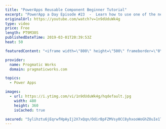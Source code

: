 ```yaml
---
title: "PowerApps Reusable Component Beginner Tutorial"
excerpt: "PowerApp a Day Episode #23  -  Learn how to use one of the newest features in PowerApps: components. In this video you'll see how to create a basic one and re-use it across multiple screens. With these components you can build logic into a component and one change pushes to all screens that use it."
originalUrl: https://youtube.com/watch?v=1n9dUduWk4g
type: video
price: Free
length: PT9M30S
publishedDateTime: 2019-03-01T20:39:53Z
heat: 50

featuredContent: "<iframe width=\"800\" height=\"500\" frameborder=\"0\" src=\"https://www.youtube.com/embed/1n9dUduWk4g\" allow=\"accelerometer; autoplay; encrypted-media; gyroscope; picture-in-picture\" allowfullscreen></iframe>"

provider:
  name: Progmatic Works
  domain: pragmaticworks.com

topics:
  - Power Apps

images:
  - url: https://i.ytimg.com/vi/1n9dUduWk4g/hqdefault.jpg
    width: 480
    height: 360
    isCached: true

secured: "5ylihztu6jEqrwfHpAyIj2X7xQqn/OdirBpFZMVsy0CC8yhxooWoGhZOuIe1TV9ejyJ0XQmdQDxJqkgInCuKY+k5Fd+dnMqnDWZgzOgddvu0ZaaAoHcutwOSI+rp+2Rme7wo9Ae1HnSiphE8n/IsTmLgWt9vXYTZjRTpOz88BbCnikMcgIKXYziKa8wD2vNFTrwIGu5AtWlQiC+eFfjvUXKVT2M1muHYXAMsAeRmRJSIDyjlN+wQ/E0omt3FneHWBGw87l6Gqak3HjZbWMcGfZSbfuYOgLiIq92q0SfEbN8iqemo9FegBAZaDj5q6YsJN4wPJkyHZdmPdeyUgp5uMUNIJqAM+Q87LQdqACD8fKvQuCdqmzlfwtDbP0BDIW3MgJ3iLthX9MZybGfXljQ3ikdippyD+vdMi8HiDGe3vmQ=;yqk5qEZ4uvwSXfvPneaqXQ=="
---
```


